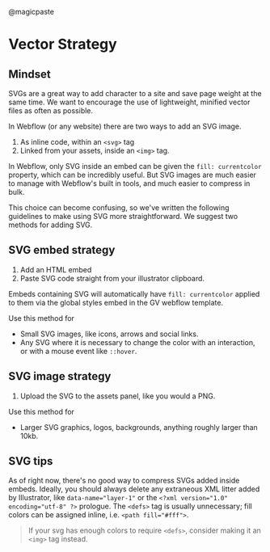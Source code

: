 @magicpaste

# Vector Strategy
## Mindset
SVGs are a great way to add character to a site and save page weight at the same time. We want to encourage the use of lightweight, minified vector files as often as possible.

In Webflow (or any website) there are two ways to add an SVG image.

1.  As inline code, within an `<svg>` tag
2.  Linked from your assets, inside an `<img>` tag.

In Webflow, only SVG inside an embed can be given the `fill: currentcolor` property, which can be incredibly useful. But SVG images are much easier to manage with Webflow's built in tools, and much easier to compress in bulk. 

This choice can become confusing, so we've written the following guidelines to make using SVG more straightforward. We suggest two methods for adding SVG.

## SVG embed strategy
1. Add an HTML embed
2. Paste SVG code straight from your illustrator clipboard. 

Embeds containing SVG will automatically have `fill: currentcolor` applied to them via the global styles embed in the GV webflow template. 

Use this method for 
- Small SVG images, like icons, arrows and social links.
- Any SVG where it is necessary to change the color with an interaction, or with a mouse event like `::hover`.

## SVG image strategy
1. Upload the SVG to the assets panel, like you would a PNG.

Use this method for 
- Larger SVG graphics, logos, backgrounds, anything roughly larger than 10kb.

## SVG tips
As of right now, there's no good way to compress SVGs added inside embeds. Ideally, you should always delete any extraneous XML litter added by Illustrator, like `data-name="layer-1"`  or the `<?xml version="1.0" encoding="utf-8" ?>` prologue. The `<defs>` tag is usually unnecessary; fill colors can be assigned inline, i.e. `<path fill="#fff">`.

> If your svg has enough colors to require `<defs>`, consider making it an `<img>` tag instead.
